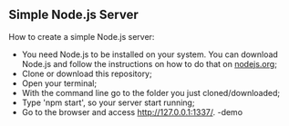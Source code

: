 ## Simple Node.js Server

How to create a simple Node.js server:

- You need Node.js to be installed on your system. You can download Node.js and follow the instructions on how to do that on [nodejs.org](http://nodejs.org/);
- Clone or download this repository;
- Open your terminal;
- With the command line go to the folder you just cloned/downloaded;
- Type 'npm start', so your server start running;
- Go to the browser and access http://127.0.0.1:1337/.
-demo
